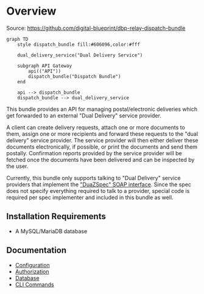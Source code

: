 # Overview

Source: https://github.com/digital-blueprint/dbp-relay-dispatch-bundle

```mermaid
graph TD
    style dispatch_bundle fill:#606096,color:#fff

    dual_delivery_service("Dual Delivery Service")

    subgraph API Gateway
        api(("API"))
        dispatch_bundle("Dispatch Bundle")
    end

    api --> dispatch_bundle
    dispatch_bundle --> dual_delivery_service
```

This bundle provides an API for managing postal/electronic deliveries which get forwarded to an external "Dual Delivery" service provider.

A client can create delivery requests, attach one or more documents to them, assign one or more recipients and forward these requests to the "dual delivery" service provider. The service provider will then either deliver these documents electronically, if possible, or print the documents and send them postally. Confirmation reports provided by the service provider will be fetched once the documents have been delivered and can be inspected by the user.

Currently, this bundle only supports talking to "Dual Delivery" service providers that implement the ["DuaZSpec" SOAP interface](https://neu.ref.wien.gv.at/at.gv.wien.ref-live/web/reference-server/elkat?p_p_id=20&p_p_lifecycle=0&p_p_state=pop_up&p_p_mode=view&_20_struts_action=%2Fdocument_library%2Fview_file_entry&_20_redirect=https%3A%2F%2Fneu.ref.wien.gv.at%2Fat.gv.wien.ref-live%2Fweb%2Freference-server%2Felkat%3Fp_p_id%3D20%26p_p_lifecycle%3D0%26p_p_state%3Dpop_up%26p_p_mode%3Dview%26_20_redirect%3Dhttps%253A%252F%252Fneu.ref.wien.gv.at%252Fat.gv.wien.ref-live%252Fweb%252Freference-server%252Felkat%253Fp_p_id%253D20%2526p_p_lifecycle%253D0%2526p_p_state%253Dpop_up%2526p_p_mode%253Dview%2526_20_entryEnd%253D20%2526_20_folderStart%253D0%2526_20_struts_action%253D%25252Fdocument_library%25252Fview%2526_20_folderEnd%253D20%2526_20_folderId%253D36087%2526_20_entryStart%253D0%26_20_struts_action%3D%252Fdocument_library%252Fview%26_20_folderId%3D52068&_20_fileEntryId=52150). Since the spec does not specify everything required to talk to a provider, special code is required per spec implementer and included in this bundle as well.

## Installation Requirements

* A MySQL/MariaDB database

## Documentation

* [Configuration](./config.md)
* [Authorization](./authz.md)
* [Database](./database.md)
* [CLI Commands](./cli.md)
